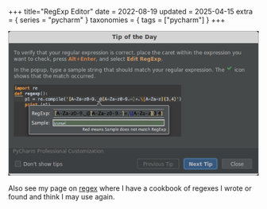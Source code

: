 +++
title="RegExp Editor"
date = 2022-08-19
updated = 2025-04-15
extra = { series = "pycharm" }
taxonomies = { tags = ["pycharm"] }
+++

![Screen Shot](scrshot.png)

Also see my page on [regex](@/misc/regex.md) where I have a cookbook of regexes I wrote or found and think I may use again.

